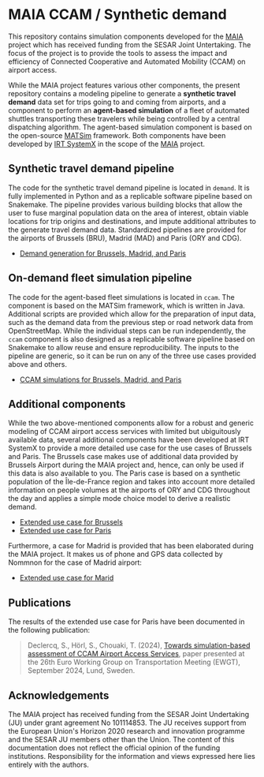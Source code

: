 # MAIA CCAM / Synthetic demand

This repository contains simulation components developed for the [MAIA](https://maiasesarproject.eu/) project which has received funding from the SESAR Joint Untertaking. The focus of the project is to provide the tools to assess the impact and efficiency of Connected Cooperative and Automated Mobility (CCAM) on airport access.

While the MAIA project features various other components, the present repository contains a modeling pipeline to generate a **synthetic travel demand** data set for trips going to and coming from airports, and a component to perform an **agent-based simulation** of a fleet of automated shuttles transporting these travelers while being controlled by a central dispatching algorithm. The agent-based simulation component is based on the open-source [MATSim](http://matsim.org) framework. Both components have been developed by [IRT SystemX](http://irt-systemx.fr) in the scope of the [MAIA](https://maiasesarproject.eu/) project.

## Synthetic travel demand pipeline

The code for the synthetic travel demand pipeline is located in `demand`. It is fully implemented in Python and as a replicable software pipeline based on Snakemake. The pipeline provides various building blocks that allow the user to fuse marginal population data on the area of interest, obtain viable locations for trip origins and destinations, and impute additional attributes to the generate travel demand data. Standardized pipelines are provided for the airports of Brussels (BRU), Madrid (MAD) and Paris (ORY and CDG). 

- [Demand generation for Brussels, Madrid, and Paris](docs/demand.md)

## On-demand fleet simulation pipeline

The code for the agent-based fleet simulations is located in `ccam`. The component is based on the MATSim framework, which is written in Java. Additional scripts are provided which allow for the preparation of input data, such as the demand data from the previous step or road network data from OpenStreetMap. While the individual steps can be run independently, the `ccam` component is also designed as a replicable software pipeline based on Snakemake to allow reuse and ensure reproducibility. The inputs to the pipeline are generic, so it can be run on any of the three use cases provided above and others.

- [CCAM simulations for Brussels, Madrid, and Paris](docs/ccam.md)

## Additional components

While the two above-mentioned components allow for a robust and generic modeling of CCAM airport access services with limited but ubiguitously available data, several additional components have been developed at IRT SystemX to provide a more detailed use case for the use cases of Brussels and Paris. The Brussels case makes use of additional data provided by Brussels Airport during the MAIA project and, hence, can only be used if this data is also available to you. The Paris case is based on a synthetic population of the Île-de-France region and takes into account more detailed information on people volumes at the airports of ORY and CDG throughout the day and applies a simple mode choice model to derive a realistic demand.

- [Extended use case for Brussels](docs/extended/brussels.md)
- [Extended use case for Paris](docs/extended/paris.md)

Furthermore, a case for Madrid is provided that has been elaborated during the MAIA project. It makes us of phone and GPS data collected by Nommnon for the case of Madrid airport:

- [Extended use case for Marid](docs/extended/madrid.md)

## Publications

The results of the extended use case for Paris have been documented in the following publication:

> Declercq, S., Hörl, S., Chouaki, T. (2024), [Towards simulation-based assessment of CCAM Airport Access Services](https://hal.science/hal-04678745v1), paper presented at the 26th Euro Working Group on Transportation Meeting (EWGT), September 2024, Lund, Sweden. 

## Acknowledgements

The MAIA project has received funding from the SESAR Joint Undertaking (JU) under grant agreement No 101114853. The JU receives support from the European Union's Horizon 2020 research and innovation programme and the SESAR JU members other than the Union. The content of this documentation does not reflect the official opinion of the funding institutions. Responsibility for the information and views expressed here lies entirely with the authors.
